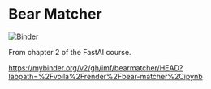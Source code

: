 Bear Matcher
============

[![Binder](https://mybinder.org/badge_logo.svg)](https://mybinder.org/v2/gh/imf/bearmatcher/HEAD?labpath=%2Fvoila%2Frender%2Fbear-matcher.ipynb)

From chapter 2 of the FastAI course.

https://mybinder.org/v2/gh/imf/bearmatcher/HEAD?labpath=%2Fvoila%2Frender%2Fbear-matcher%2Cipynb


